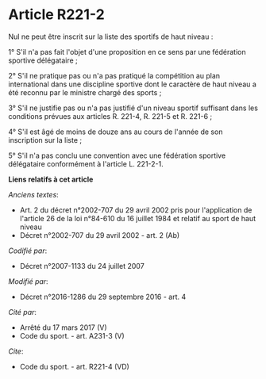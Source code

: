 # Article R221-2

Nul ne peut être inscrit sur la liste des sportifs de haut niveau : 

1° S'il n'a pas fait l'objet d'une proposition en ce sens par une fédération sportive délégataire ; 

2° S'il ne pratique pas ou n'a pas pratiqué la compétition au plan international dans une discipline sportive dont le
caractère de haut niveau a été reconnu par le ministre chargé des sports ; 

3° S'il ne justifie pas ou n'a pas justifié d'un niveau sportif suffisant dans les conditions prévues aux articles R. 221-4,
R. 221-5 et R. 221-6 ; 

4° S'il est âgé de moins de douze ans au cours de l'année de son inscription sur la liste ; 

5° S'il n'a pas conclu une convention avec une fédération sportive délégataire conformément à l'article L. 221-2-1.

**Liens relatifs à cet article**

_Anciens textes_:

  - Art. 2 du décret n°2002-707 du 29 avril 2002 pris pour l'application de l'article 26 de la loi n°84-610 du 16 juillet 1984 et relatif au sport de haut niveau
  - Décret n°2002-707 du 29 avril 2002 - art. 2 (Ab)

_Codifié par_:

  - Décret n°2007-1133 du 24 juillet 2007

_Modifié par_:

  - Décret n°2016-1286 du 29 septembre 2016 - art. 4

_Cité par_:

  - Arrêté du 17 mars 2017 (V)
  - Code du sport. - art. A231-3 (V)

_Cite_:

  - Code du sport. - art. R221-4 (VD)
